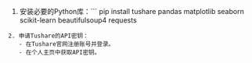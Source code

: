 1. 安装必要的Python库：```
pip install tushare pandas matplotlib seaborn scikit-learn beautifulsoup4 requests
```
2. 申请Tushare的API密钥：
   - 在Tushare官网注册账号并登录。
   - 在个人主页中获取API密钥。